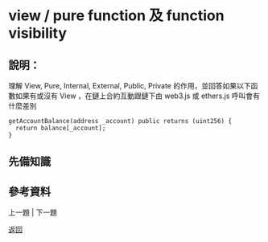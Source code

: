 # view / pure function 及 function visibility

## 說明：
理解 View, Pure, Internal, External, Public, Private 的作用，並回答如果以下函數如果有或沒有 View ，在鏈上合約互動跟鏈下由 web3.js 或 ethers.js 呼叫會有什麼差別

```
getAccountBalance(address _account) public returns (uint256) {
  return balance[_account];
}
```

## 先備知識

## 參考資料

上一題 | 下一題

[返回](./README.md)